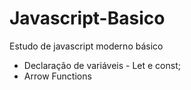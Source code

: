 # Javascript-Basico
Estudo de javascript moderno básico
- Declaração de variáveis - Let e const;
- Arrow Functions
